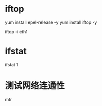# iftop
yum install epel-release -y
yum install iftop -y

iftop -i eth1

# ifstat
ifstat 1

# 测试网络连通性
mtr

